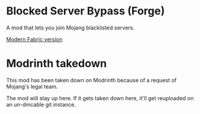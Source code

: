 # Blocked Server Bypass (Forge)
A mod that lets you join Mojang blacklisted servers.

[Modern Fabric version](https://github.com/svenar-nl/FabricBlockedServersBypass)

# Modrinth takedown
This mod has been taken down on Modrinth because of a request of Mojang's legal team.

The mod will stay up here. If it gets taken down here, it'll get reuploaded on an un-dmcable git instance.
